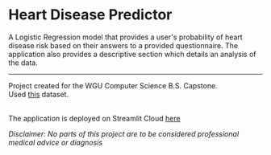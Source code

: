 # Heart Disease Predictor

A Logistic Regression model that provides a user's probability of heart disease risk
based on their answers to a provided questionnaire. The application also provides a descriptive section
which details an analysis of the data.

---

Project created for the WGU Computer Science B.S. Capstone. <br>
Used [this](https://www.kaggle.com/datasets/alexteboul/heart-disease-health-indicators-dataset) dataset.<br><br>

The application is deployed on Streamlit Cloud [here](https://share.streamlit.io/pulsework/heartdiseasepredictor/main.py)

*Disclaimer: No parts of this project are to be considered professional medical advice or diagnosis*
